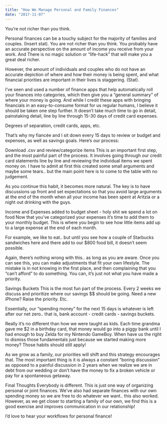 ```yaml
---
title: "How We Manage Personal and Family Finances"
date: "2017-11-07"
---
```


You’re not richer than you think.

Personal finances can be a touchy subject for the majority of families and couples. (Insert stat). You are not richer than you think. You probably have an accurate perspective on the amount of income you receive from your work. And There is no magic solution or “life-hack” that will make you a great deal richer.

However, the amount of individuals and couples who do not have an accurate depiction of where and how their money is being spent, and what financial priorities are important in their lives is staggering. (Stat).

I’ve seen and used a number of finance apps that help automatically roll your finances into categories, which then give you a “general summary” of where your money is going. And while I credit these apps with bringing financials in an easy-to-consume format for us regular humans, I believe it should be taken one step further. It doesn’t take much time to go in detail, painstaking detail, line by line through 15-30 days of credit card expenses.

Degrees of separation, credit cards, apps, etc.

That’s why my fiancée and I sit down every 15 days to review or budget and expenses, as well as savings goals. Here’s our process:

Download .csv and review/categorize items
This is an important first step, and the most painful part of the process. It involves going through our credit card statements line by line and reviewing the individual items we spent money on. I have to admit at first this created some small arguments and maybe some tears.. but the main point here is to come to the table with no judgement.

As you continue this habit, it becomes more natural. The key is to have discussions up front and set expectations so that you avoid large arguments at the end of the month when all your income has been spent at Aritzia or a night out drinking with the guys.

Income and Expenses added to budget sheet - holy shit we spend a lot on food
Now that you’ve categorized your expenses it’s time to add them to your monthly budget. This is where you begin to see how little items add up to a large expense at the end of each month.

For example, we like to eat.. but until you see how a couple of Starbucks sandwiches here and there add to our $800 food bill, it doesn’t seem possible.

Again, there’s nothing wrong with this.. as long as you are aware. Once you can see this, you can make adjustments that fit your own lifestyle. The mistake is in not knowing in the first place, and then complaining that you “can’t afford” to do something. You can, it’s just not what you have made a priority.

Savings Buckets
This is the most fun part of the process. Every 2 weeks we discuss and prioritize where our savings $$ should be going. Need a new iPhone? Raise the priority. Etc.

Essentially, our “spending money” for the next 15 days is whatever is left after our net zero.. that is, bank account - credit cards - savings buckets.

Really it’s no different than how we were taught as kids. Each time grandma gave me $2 in a birthday card, that money would go into a piggy bank until I had enough to buy Zelda for my Nintendo GameBoy. When have us the right to dismiss those fundamentals just because we started making more money? Those habits should still apply!

As we grow as a family, our priorities will shift and this strategy encourages that. The most important thing is it is always a constant “boring discussion” as opposed to a painful discussion in 2 years when we realize we are in debt from our wedding or don’t have the money to fix a broken vehicle or pay for a spontaneous getaway.

Final Thoughts
Everybody is different. This is just one way of organizing personal or joint finances. We’ve also had separate finances with our own spending money so we are free to do whatever we want.. this also worked. However, as we get closer to starting a family of our own, we find this is a good exercise and improves communication in our relationship!

I’d love to hear your workflows for personal finance!
